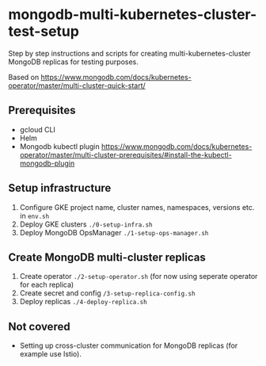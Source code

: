 # mongodb-multi-kubernetes-cluster-test-setup
Step by step instructions and scripts for creating multi-kubernetes-cluster MongoDB replicas for testing purposes.

Based on https://www.mongodb.com/docs/kubernetes-operator/master/multi-cluster-quick-start/

## Prerequisites
* gcloud CLI
* Helm
* Mongodb kubectl plugin https://www.mongodb.com/docs/kubernetes-operator/master/multi-cluster-prerequisites/#install-the-kubectl-mongodb-plugin

## Setup infrastructure
1. Configure GKE project name, cluster names, namespaces, versions etc. in `env.sh`
2. Deploy GKE clusters
   `./0-setup-infra.sh`
3. Deploy MongoDB OpsManager
   `./1-setup-ops-manager.sh`

## Create MongoDB multi-cluster replicas
1. Create operator
   `./2-setup-operator.sh`
   (for now using seperate operator for each replica)
1. Create secret and config
   `/3-setup-replica-config.sh`
1. Deploy replicas
    `./4-deploy-replica.sh`

## Not covered
* Setting up cross-cluster communication for MongoDB replicas (for example use Istio).
